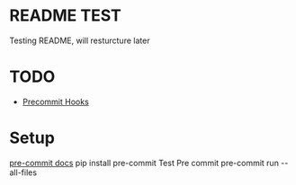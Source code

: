 # README TEST
Testing README, will resturcture later

# TODO
- [Precommit Hooks](https://www.pyopensci.org/python-package-guide/package-structure-code/code-style-linting-format.html#use-pre-commit-hooks-to-run-code-formatters-and-linters-on-commits)

# Setup
[pre-commit docs](https://pre-commit.com/)
pip install pre-commit
Test Pre commit
pre-commit run --all-files